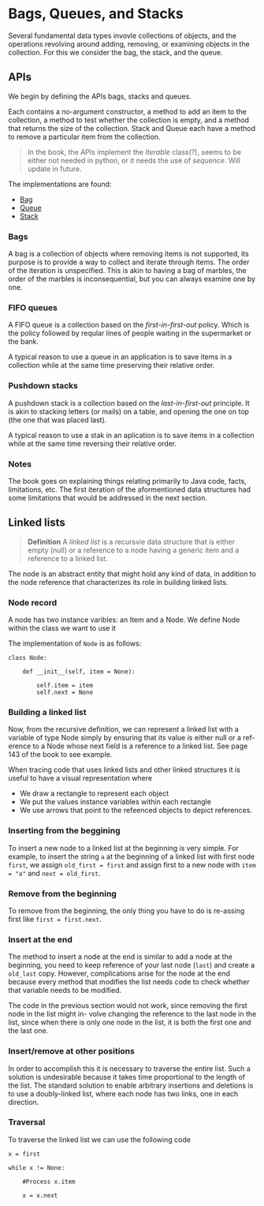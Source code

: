 # Bags, Queues, and Stacks

Several fundamental data types invovle collections of objects, and the operations revolving around adding, removing, or examining objects in the collection. For this we consider the bag, the stack, and the queue.

## APIs

We begin by defining the APIs bags, stacks and queues.

Each contains a no-argument constructor, a method to add an item to the collection, a method to test whether the collection is empty, and a method that returns the size of the collection. Stack and Queue each have a method to remove a particular item from the collection.

>In the book, the APIs implement the *Iterable* class(?), seems to be either not needed in python, or it needs the use of *sequence*. Will update in future.

The implementations are found:
* [Bag](https://github.com/Nerdrigo/algorithms/blob/master/3_stacks_bags_queues/1_bag.py)
* [Queue](https://github.com/Nerdrigo/algorithms/blob/master/3_stacks_bags_queues/2_queue.py)
* [Stack](https://github.com/Nerdrigo/algorithms/blob/master/3_stacks_bags_queues/3_stack.py)

### Bags

A bag is a collection of objects where removing items is not supported, its purpose is to provide a way to collect and iterate through items. The order of the iteration is unspecified. This is akin to having a bag of marbles, the order of the marbles is inconsequential, but you can always examine one by one.

### FIFO queues

A FIFO queue is a collection based on the *first-in-first-out* policy. Which is the policy followed by reqular lines of people waiting in the supermarket or the bank.

A typical reason to use a queue in an application is to save items in a collection while at the same time preserving their relative order.

### Pushdown stacks

A pushdown stack is a collection based on the *last-in-first-out* principle. It is akin to stacking letters (or mails) on a table, and opening the one on top (the one that was placed last).

A typical reason to use a stak in an aplication is to save items in a collection while at the same time reversing their relative order.


### Notes

The book goes on explaining things relating primarily to Java code, facts, limitations, etc. The first iteration of the aformentioned data structures had some limitations that would be addressed in the next section.

## Linked lists

>**Definition** A *linked list* is a recursvie data structure that is either empty (null) or a reference to a node having a generic item and a reference to a linked list.

The node is an abstract entity that might hold any kind of data, in addition to the node reference that characterizes its role in building linked lists.

### Node record

A node has two instance varibles: an Item and a Node. We define Node within the class we want to use it

The implementation of `Node` is as follows:

```
class Node:

    def __init__(self, item = None):

        self.item = item
        self.next = None
```

### Building a linked list

Now, from the recursive definition, we can represent a linked list with a variable of type Node simply by ensuring that its value is either null or a ref- erence to a Node whose next field is a reference to a linked list. See page 143 of the book to see example.

When tracing code that uses linked lists and other linked structures it is useful to have a visual representation where
* We draw a rectangle to represent each object
* We put the values instance variables within each rectangle
* We use arrows that point to the refeenced objects to depict references.

### Inserting from the beggining

To insert a new node to a linked list at the beginning is very simple. For example, to insert the string `a` at the beginning of a linked list with first node `first`, we assign `old_first = first` and assign first to a new node with `item = "a"` and `next = old_first`.

### Remove from the beginning

To remove from the beginning, the only thing you have to do is re-assing first like `first = first.next`.

### Insert at the end

The method to insert a node at the end is similar to add a node at the beginning, you need to keep reference of your last node (`last`) and create a `old_last` copy. However, complications arise for the node at the end because every method that modifies the list needs code to check whether that variable needs to be modified. 

The code in the previous section would not work, since removing the first node in the list might in- volve changing the reference to the last node in the list, since when there is only one node in the list, it is both the first one and the last one.

### Insert/remove at other positions

In order to accomplish this it is necessary to traverse the entire list. Such a solution is undesirable because it takes time proportional to the length of the list. The standard solution to enable arbitrary insertions and deletions is to use a doubly-linked list, where each node has two links, one in each direction. 

### Traversal

To traverse the linked list we can use the following code
```
x = first

while x != None:
    
    #Process x.item
    
    x = x.next
```